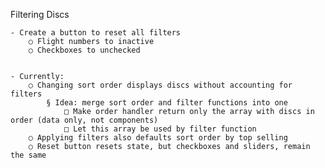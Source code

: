 Filtering Discs

    - Create a button to reset all filters
    	○ Flight numbers to inactive
    	○ Checkboxes to unchecked


    - Currently:
    	○ Changing sort order displays discs without accounting for filters
    		§ Idea: merge sort order and filter functions into one
    			□ Make order handler return only the array with discs in order (data only, not components)
    			□ Let this array be used by filter function
    	○ Applying filters also defaults sort order by top selling
    	○ Reset button resets state, but checkboxes and sliders, remain the same
